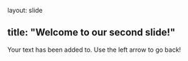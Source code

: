 layout: slide

title: "Welcome to our second slide!"
---
Your text has been added to.
Use the left arrow to go back!
